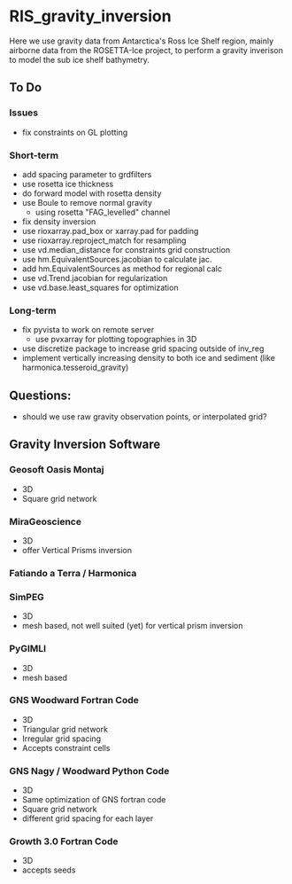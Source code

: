 # RIS_gravity_inversion
Here we use gravity data from Antarctica's Ross Ice Shelf region, mainly airborne data from the ROSETTA-Ice project, to perform a gravity inverison to model the sub ice shelf bathymetry. 

## To Do

### Issues
* fix constraints on GL plotting
### Short-term
* add spacing parameter to grdfilters
* use rosetta ice thickness
* do forward model with rosetta density
* use Boule to remove normal gravity
    - using rosetta "FAG_levelled" channel
* fix density inversion
* use rioxarray.pad_box or xarray.pad for padding
* use rioxarray.reproject_match for resampling
* use vd.median_distance for constraints grid construction
* use hm.EquivalentSources.jacobian to calculate jac.
* add hm.EquivalentSources as method for regional calc
* use vd.Trend.jacobian for regularization
* use vd.base.least_squares for optimization

### Long-term
* fix pyvista to work on remote server
    * use pvxarray for plotting topographies in 3D
* use discretize package to increase grid spacing outside of inv_reg
* implement vertically increasing density to both ice and sediment (like harmonica.tesseroid_gravity)

## Questions:
* should we use raw gravity observation points, or interpolated grid?

## Gravity Inversion Software 

### Geosoft Oasis Montaj 
* 3D 
* Square grid network 

### MiraGeoscience 
* 3D
* offer Vertical Prisms inversion

### Fatiando a Terra / Harmonica 

### SimPEG 
* 3D
* mesh based, not well suited (yet) for vertical prism inversion

### PyGIMLI 
* 3D
* mesh based

### GNS Woodward Fortran Code 
* 3D 
* Triangular grid network 
* Irregular grid spacing 
* Accepts constraint cells 

### GNS Nagy / Woodward Python Code 
* 3D 
* Same optimization of GNS fortran code 
* Square grid network 
* different grid spacing for each layer 

### Growth 3.0 Fortran Code
* 3D
* accepts seeds

 

 

 

 
